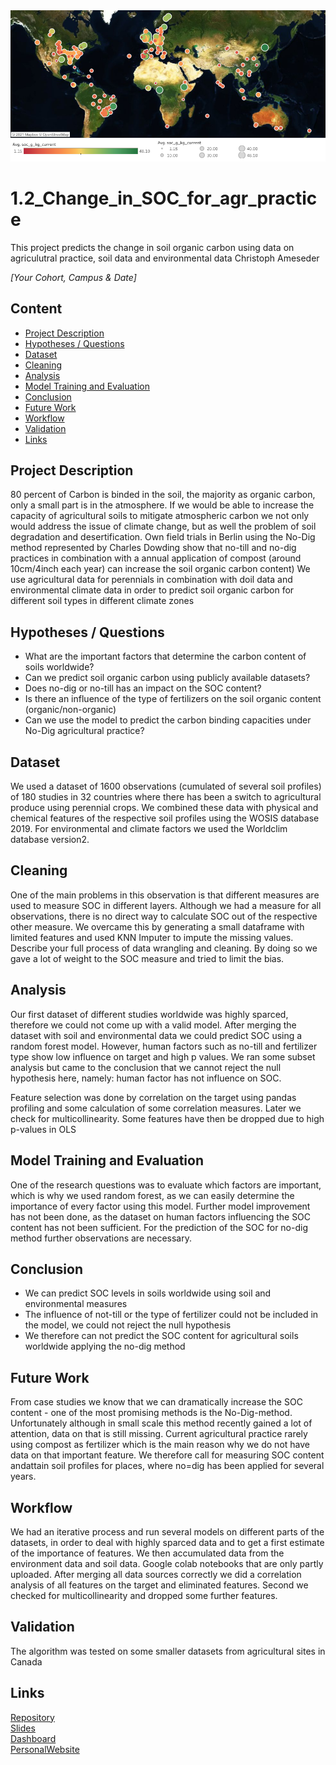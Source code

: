 <img src="https://github.com/C-Ameseder/1.2_Change_in_SOC_for_agr_practice/blob/main/6.Images/1.SOC_in_perenials_dahboard.png" alt="SOC in Dataset" width="800"/>

# 1.2_Change_in_SOC_for_agr_practice
This project predicts the change in soil organic carbon using data on agriculutral practice, soil data and environmental data
Christoph Ameseder

*[Your Cohort, Campus & Date]*

## Content
- [Project Description](#project-description)
- [Hypotheses / Questions](#hypotheses-questions)
- [Dataset](#dataset)
- [Cleaning](#cleaning)
- [Analysis](#analysis)
- [Model Training and Evaluation](#model-training-and-evaluation)
- [Conclusion](#conclusion)
- [Future Work](#future-work)
- [Workflow](#workflow)
- [Validation](#validation)
- [Links](#links)

## Project Description
80 percent of Carbon is binded in the soil, the majority as organic carbon, only a small part is in the atmosphere. If we would be able to increase the capacity of agricultural soils to mitigate atmospheric carbon we not only would address the issue of climate change, but as well the problem of soil degradation and desertification. Own field trials in Berlin using the No-Dig method represented by Charles Dowding show that no-till and no-dig practices in combination with a annual application of compost (around 10cm/4inch each year) can increase the soil organic carbon content) We use agricultural data for perennials in combination with doil data and environmental climate data in order to predict soil organic carbon for different soil types in different climate zones

## Hypotheses / Questions
* What are the important factors that determine the carbon content of soils worldwide?
* Can we predict soil organic carbon using publicly available datasets?
* Does no-dig or no-till has an impact on the SOC content? 
* Is there an influence of the type of fertilizers on the soil organic content (organic/non-organic)
* Can we use the model to predict the carbon binding capacities under No-Dig agricultural practice?


## Dataset
We used a dataset of 1600 observations (cumulated of several soil profiles) of 180 studies in 32 countries where there has been a switch to agricultural produce using perennial crops. We combined these data with physical and chemical features of the respective soil profiles using the WOSIS database 2019. For environmental and climate factors we used the Worldclim database version2.


## Cleaning
One of the main problems in this observation is that different measures are used to measure SOC in different layers. Although we had a measure for all observations, there is no direct way to calculate SOC out of the respective other measure. We overcame this by generating a small dataframe with limited features and used KNN Imputer to impute the missing values. Describe your full process of data wrangling and cleaning. By doing so we gave a lot of weight to the SOC measure and tried to limit the bias.

## Analysis
Our first dataset of different studies worldwide was highly sparced, therefore we could not come up with a valid model. After merging the dataset with soil and environmental data we could predict SOC using a random forest model.
However, human factors such as no-till and fertilizer type show low influence on target and high p values. We ran some subset analysis but came to the conclusion that we cannot reject the null hypothesis here, namely: human factor has not influence on SOC.

Feature selection was done by correlation on the target using pandas profiling and some calculation of some correlation measures. Later we check for multicollinearity.
Some features have then be dropped due to high p-values in OLS

## Model Training and Evaluation
One of the research questions was to evaluate which factors are important, which is why we used random forest, as we can easily determine the importance of every factor using this model. Further model improvement has not been done, as the dataset on human factors influencing the SOC content has not been sufficient. For the prediction of the SOC for no-dig method further observations are necessary.

## Conclusion
* We can predict SOC levels in soils worldwide using soil and environmental measures
* The influence of not-till or the type of fertilizer could not be included in the model, we could not reject the null hypothesis
* We therefore can not predict the SOC content for agricultural soils worldwide applying the no-dig method

## Future Work
From case studies we know that we can dramatically increase the SOC content - one of the most promising methods is the No-Dig-method. Unfortunately although in small scale this method recently gained a lot of attention, data on that is still missing. Current agricultural practice rarely using compost as fertilizer which is the main reason why we do not have data on that important feature. We therefore call for measuring SOC content andattain soil profiles for places, where no=dig has been applied for several years.

## Workflow
We had an iterative process and run several models on different parts of the datasets, in order to deal with highly sparced data and to get a first estimate of the importance of features. We then accumulated data from the environment data and soil data. Google colab notebooks that are only partly uploaded. After merging all data sources correctly we did a correlation analysis of all features on the target and eliminated features. Second we checked for multicollinearity and dropped some further features.

## Validation
The algorithm was tested on some smaller datasets from agricultural sites in Canada




## Links



[Repository](https://github.com/C-Ameseder/1.2_Change_in_SOC_for_agr_practice/)   
[Slides](https://prezi.com/p/adl5ei_ty8wb/carbon-sequestration-for-agricultural-soils/?present=1/)    
[Dashboard](https://public.tableau.com/profile/christoph7221#!/vizhome/SOC-perenials/Dashboard1?publish=yes)   
[PersonalWebsite](https://christophameseder.com)  

